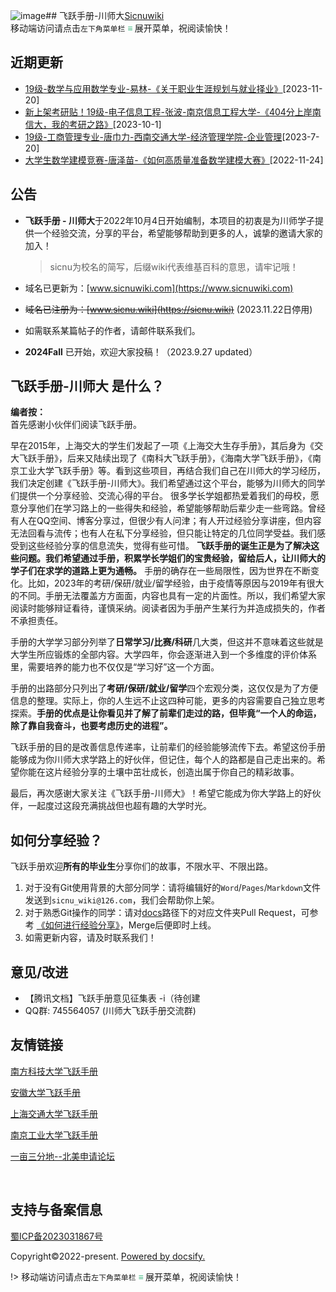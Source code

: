 ![image](https://github.com/Chunmei2001/wiki-SICNU/assets/117700880/90da0839-8e58-4605-b984-079ee0d69960)## 飞跃手册-川师大[Sicnuwiki](https://www.sicnuwiki.com)
 <br>移动端访问请点击`左下角菜单栏` <strong><font color="42B983"> ≡ </font> </strong>展开菜单，祝阅读愉快！

## 近期更新
- [19级-数学与应用数学专业-易林-《关于职业生涯规划与就业择业》](D升学就业篇\数学科学学院\19级-数学与应用数学-易林.md)[2023-11-20]
- [新上架考研贴！19级-电子信息工程-张波-南京信息工程大学-《404分上岸南信大，我的考研之路》](D升学就业篇/物理与电子工程学院/19级-电子信息工程-张波-南京信息工程大学.md)[2023-10-1]
- [19级-工商管理专业-唐巾力-西南交通大学-经济管理学院-企业管理](D升学就业篇/经济与管理学院/19级-工商管理专业-唐巾力.md)[2023-7-20]
- [大学生数学建模竞赛-唐泽苗-《如何高质量准备数学建模大赛》](B大学学习篇/比赛竞赛/大学生数学建模竞赛/大学生数学建模竞赛-唐泽苗.md)[2022-11-24]


## 公告

- **飞跃手册 - 川师大**于2022年10月4日开始编制，本项目的初衷是为川师学子提供一个经验交流，分享的平台，希望能够帮助到更多的人，诚挚的邀请大家的加入！
   >sicnu为校名的简写，后缀wiki代表维基百科的意思，请牢记哦！
- 域名已更新为：[www.sicnuwiki.com](https://www.sicnuwiki.com)
- ~~域名已注册为：[www.sicnu.wiki](https://sicnu.wiki)~~ (2023.11.22日停用)

- 如需联系某篇帖子的作者，请邮件联系我们。
  
- **2024Fall** 已开始，欢迎大家投稿！（2023.9.27 updated）

## 飞跃手册-川师大 是什么？
**编者按：**<br>
首先感谢小伙伴们阅读飞跃手册。

早在2015年，上海交大的学生们发起了一项《上海交大生存手册》，其后身为《交大飞跃手册》，后来又陆续出现了《南科大飞跃手册》，《海南大学飞跃手册》，《南京工业大学飞跃手册》等。看到这些项目，再结合我们自己在川师大的学习经历，我们决定创建《飞跃手册-川师大》。我们希望通过这个平台，能够为川师大的同学们提供一个分享经验、交流心得的平台。
很多学长学姐都热爱着我们的母校，愿意分享他们在学习路上的一些得失和经验，希望能够帮助后辈少走一些弯路。曾经有人在QQ空间、博客分享过，但很少有人问津；有人开过经验分享讲座，但内容无法回看与流传；也有人在私下分享经验，但只能让特定的几位同学受益。我们感受到这些经验分享的信息流失，觉得有些可惜。
**飞跃手册的诞生正是为了解决这些问题。我们希望通过手册，积累学长学姐们的宝贵经验，留给后人，让川师大的学子们在求学的道路上更为通畅。**
手册的确存在一些局限性，因为世界在不断变化。比如，2023年的考研/保研/就业/留学经验，由于疫情等原因与2019年有很大的不同。手册无法覆盖方方面面，内容也具有一定的片面性。所以，我们希望大家阅读时能够辩证看待，谨慎采纳。阅读者因为手册产生某行为并造成损失的，作者不承担责任。

手册的大学学习部分列举了**日常学习/比赛/科研**几大类，但这并不意味着这些就是大学生所应锻炼的全部内容。大学四年，你会逐渐进入到一个多维度的评价体系里，需要培养的能力也不仅仅是“学习好”这一个方面。

手册的出路部分只列出了**考研/保研/就业/留学**四个宏观分类，这仅仅是为了方便信息的整理。实际上，你的人生远不止这四种可能，更多的内容需要自己独立思考探索。**手册的优点是让你看见并了解了前辈们走过的路，但毕竟“一个人的命运，除了靠自我奋斗，也要考虑历史的进程”。**

飞跃手册的目的是改善信息传递率，让前辈们的经验能够流传下去。希望这份手册能够成为你川师大求学路上的好伙伴，但记住，每个人的路都是自己走出来的。希望你能在这片经验分享的土壤中茁壮成长，创造出属于你自己的精彩故事。

最后，再次感谢大家关注《飞跃手册-川师大》！希望它能成为你大学路上的好伙伴，一起度过这段充满挑战但也超有趣的大学时光。


## 如何分享经验？
飞跃手册欢迎**所有的毕业生**分享你们的故事，不限水平、不限出路。

1. 对于没有Git使用背景的大部分同学：请将编辑好的`Word`/`Pages`/`Markdown`文件发送到`sicnu_wiki@126.com`，我们会帮助你上架。
2. 对于熟悉Git操作的同学：请对[docs](https://github.com/SICNU-Application/wiki-SICNU/tree/master/docs)路径下的对应文件夹Pull Request，可参考 [《如何进行经验分享》](preface\Sharing_experience.md)，Merge后便即时上线。
3. 如需更新内容，请及时联系我们！

## 意见/改进

- 【腾讯文档】飞跃手册意见征集表 -i（待创建
- QQ群: 745564057 (川师大飞跃手册交流群)

## 友情链接

[南方科技大学飞跃手册](https://sustech-application.com/#/?id=%e5%8d%97%e6%96%b9%e7%a7%91%e6%8a%80%e5%a4%a7%e5%ad%a6%e9%a3%9e%e8%b7%83%e6%89%8b%e5%86%8c)

[安徽大学飞跃手册](https://www.ahu.wiki/#/)

[上海交通大学飞跃手册](https://survivesjtu.github.io/SJTU-Application/#/)

[南京工业大学飞跃手册](https://github.com/yaoshun123/FLY_NJTech)

[一亩三分地--北美申请论坛](http://www.1point3acres.com/)

<br>

## 支持与备案信息
[蜀ICP备2023031867号](https://beian.miit.gov.cn/#/Integrated/index)<br>
<!-- <span id="sitetime"></span><br> -->
<span>Copyright©2022-present.</span>
<span>[Powered by docsify.](https://github.com/docsifyjs/docsify)</span>
<br>


!> 移动端访问请点击`左下角菜单栏` <strong><font color="42B983"> ≡ </font> </strong>展开菜单，祝阅读愉快！
<br>
<!-- `手册搭建：https://www.ahu.wiki/#/%E4%BB%8E0%E5%88%B01%E5%88%9B%E5%BB%BA%E5%AE%89%E5%BE%BD%E5%A4%A7%E5%AD%A6%E9%A3%9E%E8%B7%83%E6%89%8B%E5%86%8C` -->

<!-- ## 贡献者 -->
<!-- https://contrib.rocks/preview?repo=angular%2Fangular-ja 
Generate an image of contributors to keep your README.md in sync.
-->
<!-- <a href="https://github.com/orgs/SICNU-Application/people">
  <br><img src="https://contributors-img.web.app/image?repo=SUSTech-Application/SUSTechapplication" />
</a> -->
